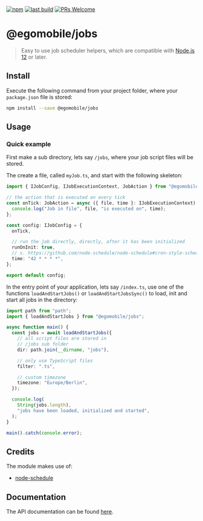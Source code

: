 [![npm](https://img.shields.io/npm/v/@egomobile/jobs.svg)](https://www.npmjs.com/package/@egomobile/jobs)
[![last build](https://img.shields.io/github/workflow/status/egomobile/node-jobs/Publish)](https://github.com/egomobile/node-jobs/actions?query=workflow%3APublish)
[![PRs Welcome](https://img.shields.io/badge/PRs-welcome-brightgreen.svg?style=flat-square)](https://github.com/egomobile/node-jobs/pulls)

# @egomobile/jobs

> Easy to use job scheduler helpers, which are compatible with
> [Node.js 12](https://nodejs.org/en/blog/release/v12.0.0/) or later.

## Install

Execute the following command from your project folder, where your
`package.json` file is stored:

```bash
npm install --save @egomobile/jobs
```

## Usage

### Quick example

First make a sub directory, lets say `/jobs`, where your job script files will
be stored.

The create a file, called `myJob.ts`, and start with the following skeleton:

```typescript
import { IJobConfig, IJobExecutionContext, JobAction } from "@egomobile/jobs";

// the action that is executed on every tick
const onTick: JobAction = async ({ file, time }: IJobExecutionContext) => {
  console.log("Job in file", file, "is executed on", time);
};

const config: IJobConfig = {
  onTick,

  // run the job directly, directly, after it has been initialized
  runOnInit: true,
  // s. https://github.com/node-schedule/node-schedule#cron-style-scheduling
  time: "42 * * * *",
};

export default config;
```

In the entry point of your application, lets say `/index.ts`, use one of the
functions `loadAndStartJobs()` or `loadAndStartJobsSync()` to load, init and
start all jobs in the directory:

```typescript
import path from "path";
import { loadAndStartJobs } from "@egomobile/jobs";

async function main() {
  const jobs = await loadAndStartJobs({
    // all script files are stored in
    // /jobs sub folder
    dir: path.join(__dirname, "jobs"),

    // only use TypeScript files
    filter: ".ts",

    // custom timezone
    timezone: "Europe/Berlin",
  });

  console.log(
    String(jobs.length),
    "jobs have been loaded, initialized and started",
  );
}

main().catch(console.error);
```

## Credits

The module makes use of:

- [node-schedule](https://github.com/node-schedule)

## Documentation

The API documentation can be found
[here](https://egomobile.github.io/node-jobs/).
